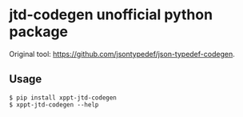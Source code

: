 jtd-codegen unofficial python package
===

Original tool: https://github.com/jsontypedef/json-typedef-codegen.

Usage
---
```
$ pip install xppt-jtd-codegen
$ xppt-jtd-codegen --help
```

